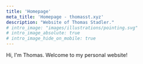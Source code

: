 ```yaml
---
title: 'Homepage'
meta_title: 'Homepage - thomasst.xyz'
description: "Website of Thomas Stadler."
# intro_image: "images/illustrations/pointing.svg"
# intro_image_absolute: true
# intro_image_hide_on_mobile: true
---
```


Hi, I'm Thomas.
Welcome to my personal website!
